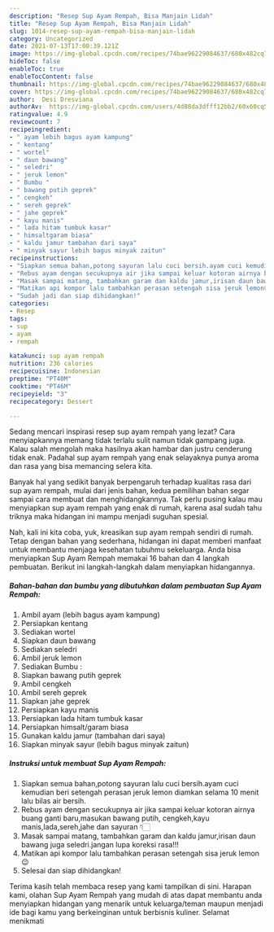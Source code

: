 ```yaml
---
description: "Resep Sup Ayam Rempah, Bisa Manjain Lidah"
title: "Resep Sup Ayam Rempah, Bisa Manjain Lidah"
slug: 1014-resep-sup-ayam-rempah-bisa-manjain-lidah
category: Uncategorized
date: 2021-07-13T17:00:39.121Z
image: https://img-global.cpcdn.com/recipes/74bae96229084637/680x482cq70/sup-ayam-rempah-foto-resep-utama.jpg
hideToc: false
enableToc: true
enableTocContent: false
thumbnail: https://img-global.cpcdn.com/recipes/74bae96229084637/680x482cq70/sup-ayam-rempah-foto-resep-utama.jpg
cover: https://img-global.cpcdn.com/recipes/74bae96229084637/680x482cq70/sup-ayam-rempah-foto-resep-utama.jpg
author:  Desi Dresviana
authorAv:  https://img-global.cpcdn.com/users/4d88da3dfff12bb2/60x60cq50/avatar.jpg
ratingvalue: 4.9
reviewcount: 7
recipeingredient:
- " ayam lebih bagus ayam kampung"
- " kentang"
- " wortel"
- " daun bawang"
- " seledri"
- " jeruk lemon"
- " Bumbu "
- " bawang putih geprek"
- " cengkeh"
- " sereh geprek"
- " jahe geprek"
- " kayu manis"
- " lada hitam tumbuk kasar"
- " himsaltgaram biasa"
- " kaldu jamur tambahan dari saya"
- " minyak sayur lebih bagus minyak zaitun"
recipeinstructions:
- "Siapkan semua bahan,potong sayuran lalu cuci bersih.ayam cuci kemudian beri setengah perasan jeruk lemon diamkan selama 10 menit lalu bilas air bersih."
- "Rebus ayam dengan secukupnya air jika sampai keluar kotoran airnya buang ganti baru,masukan bawang putih, cengkeh,kayu manis,lada,sereh,jahe dan sayuran 👇🏻"
- "Masak sampai matang, tambahkan garam dan kaldu jamur,irisan daun bawang juga seledri.jangan lupa koreksi rasa!!!"
- "Matikan api kompor lalu tambahkan perasan setengah sisa jeruk lemon😉"
- "Sudah jadi dan siap dihidangkan!"
categories:
- Resep
tags:
- sup
- ayam
- rempah

katakunci: sup ayam rempah 
nutrition: 236 calories
recipecuisine: Indonesian
preptime: "PT40M"
cooktime: "PT46M"
recipeyield: "3"
recipecategory: Dessert

---
```



Sedang mencari inspirasi resep sup ayam rempah yang lezat? Cara menyiapkannya memang tidak terlalu sulit namun tidak gampang juga. Kalau salah mengolah maka hasilnya akan hambar dan justru cenderung tidak enak. Padahal sup ayam rempah yang enak selayaknya punya aroma dan rasa yang bisa memancing selera kita.




Banyak hal yang sedikit banyak berpengaruh terhadap kualitas rasa dari sup ayam rempah, mulai dari jenis bahan, kedua pemilihan bahan segar sampai cara membuat dan menghidangkannya. Tak perlu pusing kalau mau menyiapkan sup ayam rempah yang enak di rumah, karena asal sudah tahu triknya maka hidangan ini mampu menjadi suguhan spesial.


Nah, kali ini kita coba, yuk, kreasikan sup ayam rempah sendiri di rumah. Tetap dengan bahan yang sederhana, hidangan ini dapat memberi manfaat untuk membantu menjaga kesehatan tubuhmu sekeluarga. Anda bisa menyiapkan Sup Ayam Rempah memakai 16 bahan dan 4 langkah pembuatan. Berikut ini langkah-langkah dalam menyiapkan hidangannya.

<!--inarticleads1-->

##### Bahan-bahan dan bumbu yang dibutuhkan dalam pembuatan Sup Ayam Rempah:

1. Ambil  ayam (lebih bagus ayam kampung)
1. Persiapkan  kentang
1. Sediakan  wortel
1. Siapkan  daun bawang
1. Sediakan  seledri
1. Ambil  jeruk lemon
1. Sediakan  Bumbu :
1. Siapkan  bawang putih geprek
1. Ambil  cengkeh
1. Ambil  sereh geprek
1. Siapkan  jahe geprek
1. Persiapkan  kayu manis
1. Persiapkan  lada hitam tumbuk kasar
1. Persiapkan  himsalt/garam biasa
1. Gunakan  kaldu jamur (tambahan dari saya)
1. Siapkan  minyak sayur (lebih bagus minyak zaitun)




<!--inarticleads2-->

##### Instruksi untuk membuat Sup Ayam Rempah:

1. Siapkan semua bahan,potong sayuran lalu cuci bersih.ayam cuci kemudian beri setengah perasan jeruk lemon diamkan selama 10 menit lalu bilas air bersih.
1. Rebus ayam dengan secukupnya air jika sampai keluar kotoran airnya buang ganti baru,masukan bawang putih, cengkeh,kayu manis,lada,sereh,jahe dan sayuran 👇🏻
1. Masak sampai matang, tambahkan garam dan kaldu jamur,irisan daun bawang juga seledri.jangan lupa koreksi rasa!!!
1. Matikan api kompor lalu tambahkan perasan setengah sisa jeruk lemon😉
1. Selesai dan siap dihidangkan!



Terima kasih telah membaca resep yang kami tampilkan di sini. Harapan kami, olahan Sup Ayam Rempah yang mudah di atas dapat membantu anda menyiapkan hidangan yang menarik untuk keluarga/teman maupun menjadi ide bagi kamu yang berkeinginan untuk berbisnis kuliner. Selamat menikmati
